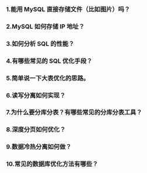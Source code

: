 ### 1.能⽤ MySQL 直接存储⽂件（⽐如图⽚）吗？

### 2.MySQL 如何存储 IP 地址？

### 3.如何分析 SQL 的性能？

### 4.有哪些常⻅的 SQL 优化⼿段？

### 5.简单说⼀下⼤表优化的思路。

### 6.读写分离如何实现？

### 7.为什么要分库分表？有哪些常⻅的分库分表⼯具？

### 8.深度分⻚如何优化？

### 9.数据冷热分离如何做？

### 10.常⻅的数据库优化⽅法有哪些？